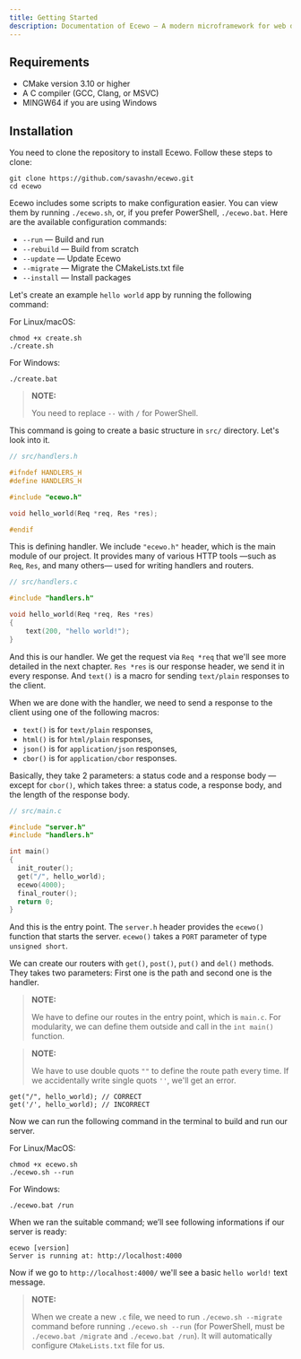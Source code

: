 ```yaml
---
title: Getting Started
description: Documentation of Ecewo — A modern microframework for web development in C
---
```


## Requirements

- CMake version 3.10 or higher
- A C compiler (GCC, Clang, or MSVC)
- MINGW64 if you are using Windows

## Installation

You need to clone the repository to install Ecewo. Follow these steps to clone:

```
git clone https://github.com/savashn/ecewo.git
cd ecewo
```

Ecewo includes some scripts to make configuration easier. You can view them by running `./ecewo.sh`, or, if you prefer PowerShell, `./ecewo.bat`. Here are the available configuration commands:

- `--run`       — Build and run
- `--rebuild`   — Build from scratch
- `--update`    — Update Ecewo
- `--migrate`   — Migrate the CMakeLists.txt file
- `--install`   — Install packages

Let's create an example `hello world` app by running the following command:

For Linux/macOS:
```
chmod +x create.sh
./create.sh
```

For Windows:

```
./create.bat
```

>**NOTE:**
>
> You need to replace `--` with `/` for PowerShell.

This command is going to create a basic structure in `src/` directory. Let's look into it.

```c
// src/handlers.h

#ifndef HANDLERS_H
#define HANDLERS_H

#include "ecewo.h"

void hello_world(Req *req, Res *res);

#endif
```

This is defining handler. We include `"ecewo.h"` header, which is the main module of our project. It provides many of various HTTP tools —such as `Req`, `Res`, and many others— used for writing handlers and routers.

```c
// src/handlers.c

#include "handlers.h"

void hello_world(Req *req, Res *res)
{
    text(200, "hello world!");
}
```

And this is our handler. We get the request via `Req *req` that we'll see more detailed in the next chapter. `Res *res` is our response header, we send it in every response. And `text()` is a macro for sending `text/plain` responses to the client.

When we are done with the handler, we need to send a response to the client using one of the following macros:
- `text()` is for `text/plain` responses,
- `html()` is for `html/plain` responses,
- `json()` is for `application/json` responses,
- `cbor()` is for `application/cbor` responses.

Basically, they take 2 parameters: a status code and a response body — except for `cbor()`, which takes three: a status code, a response body, and the length of the response body.

```c
// src/main.c

#include "server.h"
#include "handlers.h"

int main()
{
  init_router();
  get("/", hello_world);
  ecewo(4000);
  final_router();
  return 0;
}
```

And this is the entry point. The `server.h` header provides the `ecewo()` function that starts the server. `ecewo()` takes a `PORT` parameter of type `unsigned short`.

We can create our routers with `get()`, `post()`, `put()` and `del()` methods. They takes two parameters: First one is the path and second one is the handler.

> **NOTE:**
>
> We have to define our routes in the entry point, which is `main.c`. For modularity, we can define them outside and call in the `int main()` function.

>**NOTE:**
>
> We have to use double quots `""` to define the route path every time. If we accidentally write single quots `''`, we'll get an error.

```
get("/", hello_world); // CORRECT
get('/', hello_world); // INCORRECT
```

Now we can run the following command in the terminal to build and run our server.

For Linux/MacOS:
```
chmod +x ecewo.sh
./ecewo.sh --run
```

For Windows:

```
./ecewo.bat /run
```

When we ran the suitable command; we’ll see following informations if our server is ready:

```
ecewo [version]
Server is running at: http://localhost:4000
```

Now if we go to `http://localhost:4000/` we'll see a basic `hello world!` text message.

>**NOTE:**
>
>When we create a new `.c` file, we need to run `./ecewo.sh --migrate` command before running `./ecewo.sh --run` (for PowerShell, must be `./ecewo.bat /migrate` and `./ecewo.bat /run`). It will automatically configure `CMakeLists.txt` file for us.
